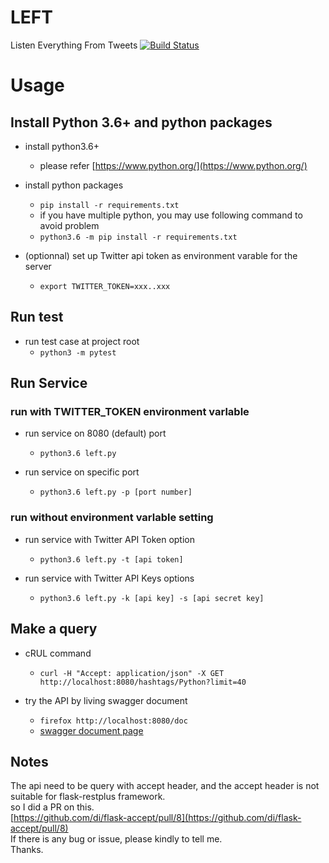 # LEFT
Listen Everything  From Tweets [![Build Status](https://travis-ci.org/yanganto/LEFT.svg?branch=master)](https://travis-ci.org/yanganto/LEFT)

# Usage
## Install Python 3.6+ and python packages

- install python3.6+
  - please refer [https://www.python.org/](https://www.python.org/)

- install python packages 
  - `pip install -r requirements.txt`
  - if you have multiple python, you may use following command to avoid problem
  - `python3.6 -m pip install -r requirements.txt`

- (optionnal) set up Twitter api token as environment varable for the server
  - `export TWITTER_TOKEN=xxx..xxx`

## Run test
  - run test case at project root
    - `python3 -m pytest`


## Run Service
### run with TWITTER\_TOKEN environment varlable
- run service on 8080 (default) port
  - `python3.6 left.py`

- run service on specific port
  - `python3.6 left.py -p [port number]`

### run without environment varlable setting
- run service with Twitter API Token option
  - `python3.6 left.py -t [api token]`

- run service with Twitter API Keys options
  - `python3.6 left.py -k [api key] -s [api secret key]`


## Make a query

- cRUL command
  - `curl -H "Accept: application/json" -X GET http://localhost:8080/hashtags/Python?limit=40`

- try the API by living swagger document
  - `firefox http://localhost:8080/doc`
  - [swagger document page](/doc)


## Notes

The api need to be query with accept header, 
and the accept header is not suitable for flask-restplus framework.  
so I did a PR on this.  
[https://github.com/di/flask-accept/pull/8](https://github.com/di/flask-accept/pull/8)  
If there is any bug or issue, please kindly to tell me.  
Thanks.  
